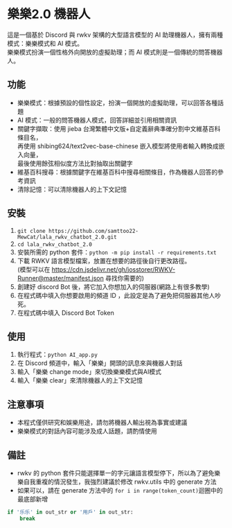 # 樂樂2.0 機器人

這是一個基於 Discord 與 rwkv 架構的大型語言模型的 AI 助理機器人，擁有兩種模式：樂樂模式和 AI 模式。</br>
樂樂模式扮演一個性格外向開放的虛擬助理；而 AI 模式則是一個傳統的問答機器人。

## 功能
- 樂樂模式：根據預設的個性設定，扮演一個開放的虛擬助理，可以回答各種話題
- AI 模式：一般的問答機器人模式，回答詳細並引用相關資訊
- 關鍵字擷取：使用 jieba 台灣繁體中文版+自定義辭典準確分割中文維基百科條目名，</br>再使用 shibing624/text2vec-base-chinese 嵌入模型將使用者輸入轉換成嵌入向量，</br>最後使用餘弦相似度方法比對抽取出關鍵字
- 維基百科搜尋：根據關鍵字在維基百科中搜尋相關條目，作為機器人回答的參考資訊
- 清除記憶：可以清除機器人的上下文記憶

## 安裝

1. `git clone https://github.com/samttoo22-MewCat/lala_rwkv_chatbot_2.0.git`
2. `cd lala_rwkv_chatbot_2.0`
3. 安裝所需的 python 套件：`python -m pip install -r requirements.txt`
4. 下載 RWKV 語言模型檔案，放置在想要的路徑後自行更改路徑。</br>
   (模型可以在 https://cdn.jsdelivr.net/gh/josstorer/RWKV-Runner@master/manifest.json 尋找你需要的)
5. 創建好 discord Bot 後，將它加入你想加入的伺服器(網路上有很多教學)
6. 在程式碼中填入你想要啟用的頻道 ID ，此設定是為了避免把伺服器其他人吵死。
7. 在程式碼中填入 Discord Bot Token

## 使用

1. 執行程式：`python AI_app.py`
2. 在 Discord 頻道中，輸入「樂樂」開頭的訊息來與機器人對話
3. 輸入「樂樂 change mode」來切換樂樂模式與AI模式
4. 輸入「樂樂 clear」來清除機器人的上下文記憶

## 注意事項
- 本程式僅供研究和娛樂用途，請勿將機器人輸出視為事實或建議
- 樂樂模式的對話內容可能涉及成人話題，請酌情使用

## 備註
- rwkv 的 python 套件只能選擇單一的字元讓語言模型停下，所以為了避免樂樂自我重複的情況發生，我強烈建議於修改 rwkv.utils 中的 generate 方法
- 如果可以，請在 generate 方法中的 `for i in range(token_count)`迴圈中的最底部新增<br>
```python
if '乐乐' in out_str or '用戶' in out_str:
    break
```
